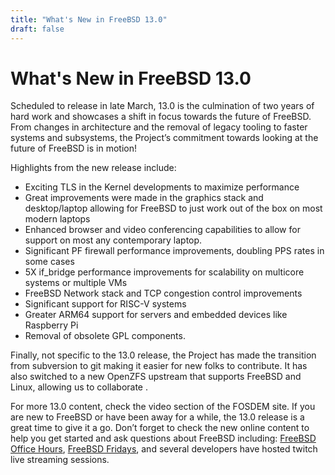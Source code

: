 ```yaml
---
title: "What's New in FreeBSD 13.0"
draft: false
---
```


# What's New in FreeBSD 13.0
Scheduled to release in late March, 13.0 is the culmination of two years of hard work and showcases a shift in focus towards the future of FreeBSD. From changes in architecture and the removal of legacy tooling to faster systems and subsystems, the Project’s commitment towards looking at the future of FreeBSD is in motion!

Highlights from the new release include:
* Exciting TLS in the Kernel developments to maximize performance 
* Great improvements were made in the graphics stack and desktop/laptop allowing for FreeBSD to just work out of the box on most modern laptops
* Enhanced browser and video conferencing capabilities to allow for support on most any contemporary laptop. 
* Significant PF firewall performance improvements, doubling PPS rates in some cases
* 5X if_bridge performance improvements for scalability on multicore systems or multiple VMs
* FreeBSD Network stack and TCP congestion control improvements
* Significant support for RISC-V systems
* Greater ARM64 support for servers and embedded devices like Raspberry Pi 
* Removal of obsolete GPL components. 

Finally, not specific to the 13.0 release, the Project has made the transition from subversion to git making it easier for new folks to contribute. It has also switched to a new OpenZFS upstream that supports FreeBSD and Linux, allowing us to collaborate .

For more 13.0 content, check the video section of the FOSDEM site. If you are new to FreeBSD or have been away for a while, the 13.0 release is a great time to give it a go. Don’t forget to check the new online content to help you get started and ask questions about FreeBSD including: [FreeBSD Office Hours](https://wiki.freebsd.org/OfficeHours), [FreeBSD Fridays](https://freebsdfoundation.org/freebsd-fridays/), and several developers have hosted twitch live streaming sessions.
